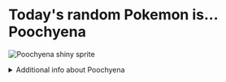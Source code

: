 # Today's random Pokemon is... Poochyena

![Poochyena shiny sprite](https://raw.githubusercontent.com/PokeAPI/sprites/master/sprites/pokemon/shiny/261.png)

<details>
<summary>Additional info about Poochyena</summary>

| srpite type | image |
|------|------|
| back_default | ![Poochyena back_default sprite](https://raw.githubusercontent.com/PokeAPI/sprites/master/sprites/pokemon/back/261.png) |
| back_shiny | ![Poochyena back_shiny sprite](https://raw.githubusercontent.com/PokeAPI/sprites/master/sprites/pokemon/back/shiny/261.png) |
| front_default | ![Poochyena front_default sprite](https://raw.githubusercontent.com/PokeAPI/sprites/master/sprites/pokemon/261.png) | </details>